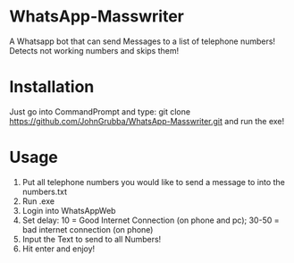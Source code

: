 # WhatsApp-Masswriter
A Whatsapp bot that can send Messages to a list of telephone numbers! Detects not working numbers and skips them!
# Installation
Just go into CommandPrompt and type:
git clone https://github.com/JohnGrubba/WhatsApp-Masswriter.git
and run the exe!
# Usage
1) Put all telephone numbers you would like to send a message to into the numbers.txt
2) Run .exe
3) Login into WhatsAppWeb
4) Set delay: 10 = Good Internet Connection (on phone and pc); 30-50 = bad internet connection (on phone)
5) Input the Text to send to all Numbers!
6) Hit enter and enjoy!

